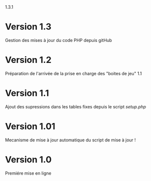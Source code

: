1.3.1
# Version 1.3
Gestion des mises à jour du code PHP depuis gitHub
# Version 1.2
Préparation de l'arrivée de la prise en charge des "boites de jeu"
1.1
# Version 1.1
Ajout des supressions dans les tables fixes depuis le script *setup.php*
# Version 1.01
Mecanisme de mise à jour automatique du script de mise à jour !
# Version 1.0
Premiére mise en ligne
